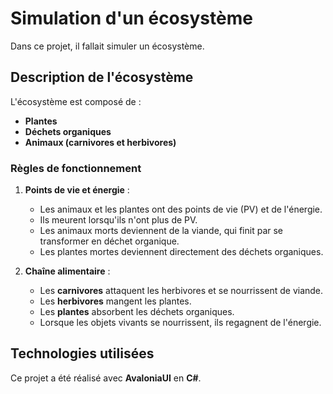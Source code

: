 # Simulation d'un écosystème

Dans ce projet, il fallait simuler un écosystème.

## Description de l'écosystème

L'écosystème est composé de :
- **Plantes**  
- **Déchets organiques**  
- **Animaux (carnivores et herbivores)**  

### Règles de fonctionnement
1. **Points de vie et énergie** :  
   - Les animaux et les plantes ont des points de vie (PV) et de l'énergie.  
   - Ils meurent lorsqu'ils n'ont plus de PV.  
   - Les animaux morts deviennent de la viande, qui finit par se transformer en déchet organique.  
   - Les plantes mortes deviennent directement des déchets organiques.  

2. **Chaîne alimentaire** :  
   - Les **carnivores** attaquent les herbivores et se nourrissent de viande.  
   - Les **herbivores** mangent les plantes.  
   - Les **plantes** absorbent les déchets organiques.  
   - Lorsque les objets vivants se nourrissent, ils regagnent de l'énergie.  

## Technologies utilisées

Ce projet a été réalisé avec **AvaloniaUI** en **C#**.
